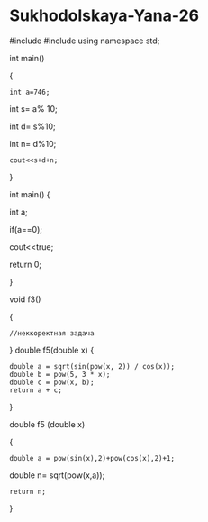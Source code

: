 


# Sukhodolskaya-Yana-26


#include <iostream>
#include <cmath>
using namespace std;

int main() 


{

	int a=746;
	
int s= a% 10;

int d= s%10;

int n= d%10;

	cout<<s+d+n;


}

int main() 
{ 

int a; 

if(a==0); 

cout<<true; 

return 0; 

}

void f3()

{

	//неккоректная задача
}
double f5(double x)
{

	double a = sqrt(sin(pow(x, 2)) / cos(x));
	double b = pow(5, 3 * x);
	double c = pow(x, b);
	return a + c;

}

double f5 (double x)

{

	double a = pow(sin(x),2)+pow(cos(x),2)+1;
	
  double n= sqrt(pow(x,a));
  
	return n;



}

